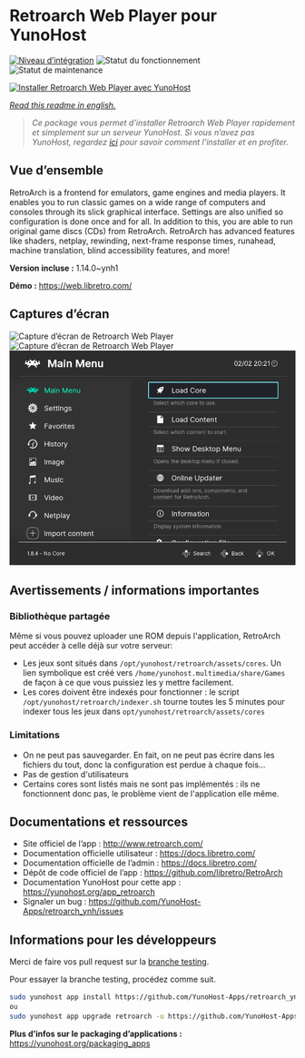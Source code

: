 <!--
N.B.: This README was automatically generated by https://github.com/YunoHost/apps/tree/master/tools/README-generator
It shall NOT be edited by hand.
-->

# Retroarch Web Player pour YunoHost

[![Niveau d’intégration](https://dash.yunohost.org/integration/retroarch.svg)](https://dash.yunohost.org/appci/app/retroarch) ![Statut du fonctionnement](https://ci-apps.yunohost.org/ci/badges/retroarch.status.svg) ![Statut de maintenance](https://ci-apps.yunohost.org/ci/badges/retroarch.maintain.svg)

[![Installer Retroarch Web Player avec YunoHost](https://install-app.yunohost.org/install-with-yunohost.svg)](https://install-app.yunohost.org/?app=retroarch)

*[Read this readme in english.](./README.md)*

> *Ce package vous permet d’installer Retroarch Web Player rapidement et simplement sur un serveur YunoHost.
Si vous n’avez pas YunoHost, regardez [ici](https://yunohost.org/#/install) pour savoir comment l’installer et en profiter.*

## Vue d’ensemble

RetroArch is a frontend for emulators, game engines and media players.
It enables you to run classic games on a wide range of computers and consoles through its slick graphical interface. Settings are also unified so configuration is done once and for all.
In addition to this, you are able to run original game discs (CDs) from RetroArch.
RetroArch has advanced features like shaders, netplay, rewinding, next-frame response times, runahead, machine translation, blind accessibility features, and more!


**Version incluse :** 1.14.0~ynh1

**Démo :** https://web.libretro.com/

## Captures d’écran

![Capture d’écran de Retroarch Web Player](./doc/screenshots/XMB-main-menu.jpg)
![Capture d’écran de Retroarch Web Player](./doc/screenshots/rgui-main-menu.jpg)
![Capture d’écran de Retroarch Web Player](./doc/screenshots/ozone-main-menu.jpg)

## Avertissements / informations importantes

### Bibliothèque partagée

Même si vous pouvez uploader une ROM depuis l'application, RetroArch peut accéder à celle déjà sur votre serveur:
* Les jeux sont situés dans `/opt/yunohost/retroarch/assets/cores`. Un lien symbolique est créé vers `/home/yunohost.multimedia/share/Games` de façon à ce que vous puissiez les y mettre facilement.
* Les cores doivent être indexés pour fonctionner : le script `/opt/yunohost/retroarch/indexer.sh` tourne toutes les 5 minutes pour indexer tous les jeux dans `opt/yunohost/retroarch/assets/cores`

### Limitations

* On ne peut pas sauvegarder. En fait, on ne peut pas écrire dans les fichiers du tout, donc la configuration est perdue à chaque fois...
* Pas de gestion d'utilisateurs
* Certains cores sont listés mais ne sont pas implémentés : ils ne fonctionnent donc pas, le problème vient de l'application elle même.

## Documentations et ressources

* Site officiel de l’app : <http://www.retroarch.com/>
* Documentation officielle utilisateur : <https://docs.libretro.com/>
* Documentation officielle de l’admin : <https://docs.libretro.com/>
* Dépôt de code officiel de l’app : <https://github.com/libretro/RetroArch>
* Documentation YunoHost pour cette app : <https://yunohost.org/app_retroarch>
* Signaler un bug : <https://github.com/YunoHost-Apps/retroarch_ynh/issues>

## Informations pour les développeurs

Merci de faire vos pull request sur la [branche testing](https://github.com/YunoHost-Apps/retroarch_ynh/tree/testing).

Pour essayer la branche testing, procédez comme suit.

``` bash
sudo yunohost app install https://github.com/YunoHost-Apps/retroarch_ynh/tree/testing --debug
ou
sudo yunohost app upgrade retroarch -u https://github.com/YunoHost-Apps/retroarch_ynh/tree/testing --debug
```

**Plus d’infos sur le packaging d’applications :** <https://yunohost.org/packaging_apps>